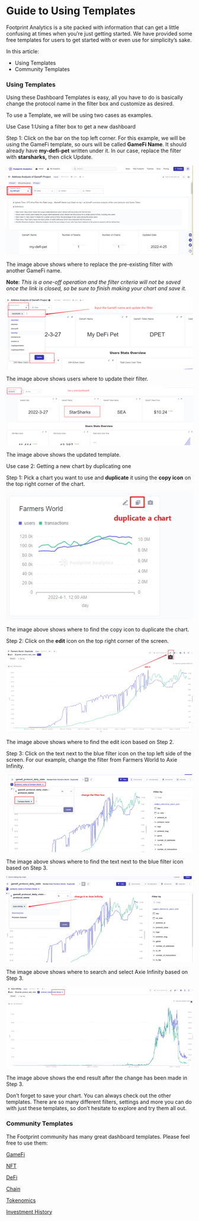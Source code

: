 # Guide to Using Templates

Footprint Analytics is a site packed with information that can get a little confusing at times when you’re just getting started. We have provided some free templates for users to get started with or even use for simplicity’s sake.

In this article:

* Using Templates
* Community Templates

### Using Templates <a href="#_b6jfv8g66w3j" id="_b6jfv8g66w3j"></a>

Using these Dashboard Templates is easy, all you have to do is basically change the protocol name in the filter box and customize as desired.

To use a Template, we will be using two cases as examples.

Use Case 1:Using a filter box to get a new dashboard

Step 1: Click on the bar on the top left corner. For this example, we will be using the GameFi template, so ours will be called **GameFi Name**. It should already have **my-defi-pet** written under it. In our case, replace the filter with **starsharks,** then click Update.

![](<../../.gitbook/assets/0 (6)>)

The image above shows where to replace the pre-existing filter with another GameFi name.

**Note**: _This is a one-off operation and the filter criteria will not be saved once the link is closed, so be sure to finish making your chart and save it._

![](<../../.gitbook/assets/1 (14)>)

The image above shows users where to update their filter.

![](<../../.gitbook/assets/2 (7)>)

The image above shows the updated template.

Use case 2: Getting a new chart by duplicating one

Step 1: Pick a chart you want to use and **duplicate** it using the **copy icon** on the top right corner of the chart.

![](<../../.gitbook/assets/3 (4)>)

The image above shows where to find the copy icon to duplicate the chart.

Step 2: Click on the **edit** icon on the top right corner of the screen.

![](<../../.gitbook/assets/4 (11)>)

The image above shows where to find the edit icon based on Step 2.

Step 3: Click on the text next to the blue filter icon on the top left side of the screen. For our example, change the filter from Farmers World to Axie Infinity.



![](<../../.gitbook/assets/5 (9)>)

The image above shows where to find the text next to the blue filter icon based on Step 3.

![](<../../.gitbook/assets/6 (10)>)

The image above shows where to search and select Axie Infinity based on Step 3.

![](<../../.gitbook/assets/7 (5)>)

The image above shows the end result after the change has been made in Step 3.

Don’t forget to save your chart. You can always check out the other templates. There are so many different filters, settings and more you can do with just these templates, so don’t hesitate to explore and try them all out.

### Community Templates <a href="#_jwicvyjw4uyp" id="_jwicvyjw4uyp"></a>

The Footprint community has many great dashboard templates. Please feel free to use them:

[GameFi](https://footprint.cool/8fxT)

[NFT](https://footprint.cool/SfPP)

[DeFi](https://footprint.cool/5fIt)

[Chain](https://footprint.cool/BfOx)

[Tokenomics](https://footprint.cool/tfAV)

[Investment History](https://footprint.cool/lfU7)
